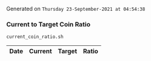 Generated on `Thursday 23-September-2021 at 04:54:38`

### Current to Target Coin Ratio
`current_coin_ratio.sh`

Date|Current|Target|Ratio
---|---|---|---
